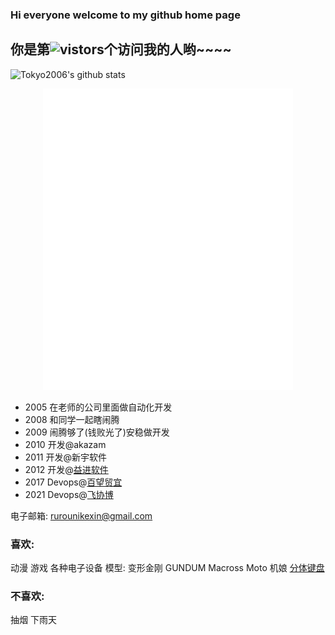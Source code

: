 ### Hi everyone welcome to my github home page

## 你是第![vistors](https://count.getloli.com/get/@tokyo2006)个访问我的人哟~~~~

![Tokyo2006's github stats](https://github-readme-stats.vercel.app/api?username=tokyo2006&count_private=true&&show_icons=true&theme=radical)
<p align="center"><img src="/github-metrics.svg" alt="Metrics" width="400"></p>

- 2005 在老师的公司里面做自动化开发
- 2008 和同学一起瞎闹腾
- 2009 闹腾够了(钱败光了)安稳做开发
- 2010 开发@akazam
- 2011 开发@新宇软件
- 2012 开发@[益进软件](https://www.eisgroup.com/)
- 2017 Devops@[百望贸宜](https://tradeshiftchina.cn/)
- 2021 Devops@[飞协博](https://www.flexport.com/)

电子邮箱: rurounikexin@gmail.com

### 喜欢:

动漫 游戏 各种电子设备 
模型: 变形金刚 GUNDUM Macross Moto 机娘 [分体键盘](https://blog.lkjxblog.site/project/split_keyboard/)



### 不喜欢:

抽烟 下雨天
